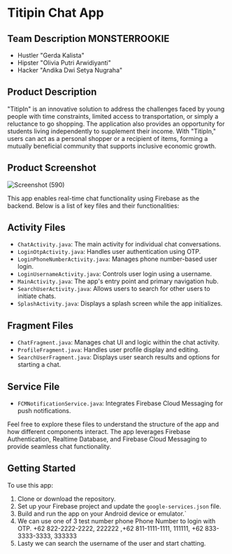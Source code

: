 # Titipin Chat App

## Team Description MONSTERROOKIE
- Hustler "Gerda Kalista"
- Hipster "Olivia Putri Arwidiyanti"
- Hacker "Andika Dwi Setya Nugraha"

## Product Description

"TitipIn" is an innovative solution to address the challenges faced by young people with time constraints, limited access to transportation, or simply a reluctance to go shopping. The application also provides an opportunity for students living independently to supplement their income. With "TitipIn," users can act as a personal shopper or a recipient of items, forming a mutually beneficial community that supports inclusive economic growth.


## Product Screenshot

![Screenshot (590)](https://github.com/TheGoodEvil28/Titipin_main/assets/78303093/e898e64d-e949-4ad4-82f7-2b966e1de133)

This app enables real-time chat functionality using Firebase as the backend. Below is a list of key files and their functionalities:

## Activity Files

- `ChatActivity.java`: The main activity for individual chat conversations.
- `LoginOtpActivity.java`: Handles user authentication using OTP.
- `LoginPhoneNumberActivity.java`: Manages phone number-based user login.
- `LoginUsernameActivity.java`: Controls user login using a username.
- `MainActivity.java`: The app's entry point and primary navigation hub.
- `SearchUserActivity.java`: Allows users to search for other users to initiate chats.
- `SplashActivity.java`: Displays a splash screen while the app initializes.

## Fragment Files

- `ChatFragment.java`: Manages chat UI and logic within the chat activity.
- `ProfileFragment.java`: Handles user profile display and editing.
- `SearchUserFragment.java`: Displays user search results and options for starting a chat.

## Service File

- `FCMNotificationService.java`: Integrates Firebase Cloud Messaging for push notifications.

Feel free to explore these files to understand the structure of the app and how different components interact. The app leverages Firebase Authentication, Realtime Database, and Firebase Cloud Messaging to provide seamless chat functionality.

## Getting Started

To use this app:

1. Clone or download the repository.
2. Set up your Firebase project and update the `google-services.json` file.
3. Build and run the app on your Android device or emulator.`
4. We can use one of 3 test number phone Phone Number to login with OTP. +62 822-2222-2222, 222222
,+62 811-1111-1111, 111111, +62 833-3333-3333, 333333
6. Lasty we can search the username of the user and start chatting. 

